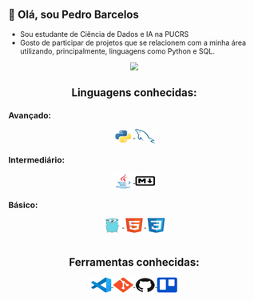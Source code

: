 
## 👋 Olá, sou Pedro Barcelos

- Sou estudante de Ciência de Dados e IA na PUCRS
- Gosto de participar de projetos que se relacionem com a minha área utilizando, principalmente, linguagens como Python e SQL.
  
<div align='center'>
  <a href="https://www.linkedin.com/in/pedrobarcelos/" target="_blank"><img src="https://img.shields.io/badge/LinkedIn-0077B5?style=for-the-badge&logo=linkedin&logoColor=white" /></a>
</div>

<div align="center">
    <h2>Linguagens conhecidas: </h2>
    <div><h3 align="left">Avançado: </h3>
    <div style="display: inline_block" align="center">
        <a href="https://www.python.org/">
            <img align="center" alt="Logo-Python" height="30" width="40" src="https://raw.githubusercontent.com/devicons/devicon/master/icons/python/python-original.svg">
        </a>
        <a href="https://www.mysql.com/">
            <img align="center" alt="Logo-MySQL" height="30" width="40" src="https://raw.githubusercontent.com/devicons/devicon/master/icons/mysql/mysql-original.svg">
        </a>
    </div>
    <div><h3 align="left">Intermediário: </h3>
    <div style="display: inline_block" align="center">
        <a href="https://www.java.com/">
            <img align="center" alt="Logo-Java" height="30" width="40" src="https://raw.githubusercontent.com/devicons/devicon/master/icons/java/java-original.svg">
        </a>
        <a href="https://www.markdownguide.org/">
            <img align="center" alt="Logo-Markdown" height="30" width="40" src="https://raw.githubusercontent.com/devicons/devicon/master/icons/markdown/markdown-original.svg">
        </a>
    </div>
    <div><h3 align="left">Básico: </h3>
    <div style="display: inline_block" align="center">
        <a href="https://go.dev/">
            <img align="center" alt="Logo-Go" height="30" width="40" src="https://raw.githubusercontent.com/devicons/devicon/master/icons/go/go-original.svg">
        </a>
        <a href="https://pt.wikipedia.org/wiki/HTML">
            <img align="center" alt="Logo-HTML" height="30" width="40" src="https://raw.githubusercontent.com/devicons/devicon/master/icons/html5/html5-original.svg">
        </a>
        <a href="https://pt.wikipedia.org/wiki/Cascading_Style_Sheets">
            <img align="center" alt="Logo-CSS" height="30" width="40" src="https://raw.githubusercontent.com/devicons/devicon/master/icons/css3/css3-original.svg">
        </a>   
    </div><br>
    <h2>Ferramentas conhecidas: </h2>
    <div style="display: inline_block">
        <a href="https://code.visualstudio.com/">
            <img align="center" alt="Logo-VSCode" height="30" width="40" src="https://raw.githubusercontent.com/devicons/devicon/master/icons/vscode/vscode-original.svg">
        </a>
        <a href="https://git-scm.com/">
            <img align="center" alt="Logo-VSCode" height="30" width="40" src="https://raw.githubusercontent.com/devicons/devicon/master/icons/git/git-original.svg">
        </a>
        <a href="https://github.com/">
            <img align="center" alt="Logo-VSCode" height="30" width="40" src="https://raw.githubusercontent.com/devicons/devicon/master/icons/github/github-original.svg">
        </a>
        <a href="https://trello.com/">
            <img align="center" alt="Logo-Trello" height="30" width="40" src="https://raw.githubusercontent.com/devicons/devicon/master/icons/trello/trello-plain.svg">
        </a>
    </div><br>
</div>
</div>


    
<!---
pbarcelos1/pbarcelos1 is a ✨ special ✨ repository because its `README.md` (this file) appears on your GitHub profile.
You can click the Preview link to take a look at your changes.
--->

<!--
**pbarcelos1/pbarcelos1** is a ✨ _special_ ✨ repository because its `README.md` (this file) appears on your GitHub profile.

Here are some ideas to get you started:

- 🔭 I’m currently working on ...
- 🌱 I’m currently learning ...
- 👯 I’m looking to collaborate on ...
- 🤔 I’m looking for help with ...
- 💬 Ask me about ...
- 📫 How to reach me: ...
- 😄 Pronouns: ...
- ⚡ Fun fact: ...
-->
